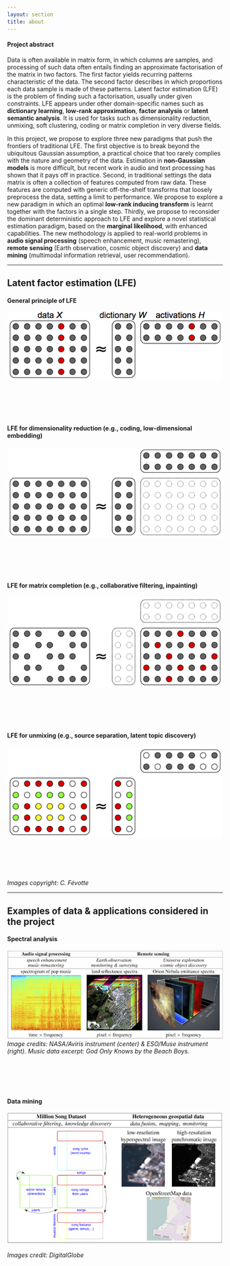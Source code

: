 ```yaml
---
layout: section
title: about
---
```


#### Project abstract

Data is often available in matrix form, in which columns are samples, and 
processing of such data often entails finding an approximate factorisation of 
the matrix in two factors. The first factor yields recurring patterns 
characteristic of the data. The second factor describes in which proportions 
each data sample is made of these patterns. Latent factor estimation (LFE) 
is the problem of finding such a factorisation, usually under given constraints. 
LFE appears under other domain-specific names such as 
**dictionary learning**, **low-rank approximation**, **factor analysis** or 
**latent semantic analysis**. It is used for tasks such as dimensionality 
reduction, unmixing, soft clustering, coding or matrix completion in very diverse fields.

In this project, we propose to explore three new paradigms that push the 
frontiers of traditional LFE. The first objective is to break beyond the 
ubiquitous Gaussian assumption, a practical choice that too rarely complies 
with the nature and geometry of the data. Estimation in **non-Gaussian models** 
is more difficult, but recent work in audio and text processing has shown 
that it pays off in practice. Second, in traditional settings the data 
matrix is often a collection of features computed from raw data. 
These features are computed with generic off-the-shelf transforms 
that loosely preprocess the data, setting a limit to performance. 
We propose to explore a new paradigm in which an optimal **low-rank inducing 
transform** is learnt together with the factors in a single step. 
Thirdly, we propose to reconsider the dominant deterministic approach to 
LFE and explore a novel statistical estimation paradigm, 
based on the **marginal likelihood**, with enhanced capabilities. 
The new methodology is applied to real-world problems in **audio signal 
processing** (speech enhancement, music remastering), 
**remote sensing** (Earth observation, cosmic object discovery) and **data mining**
(multimodal information retrieval, user recommendation).

---

## Latent factor estimation (LFE)

#### General principle of LFE

  <div class='row col-xs-12 flex-items-md-center' style="padding-bottom:5rem;">
     <img class='img-responsive' src="img/lfe_sample.png" alt="lfe">
  </div>
      
#### LFE for dimensionality reduction (e.g., coding, low-dimensional embedding)

  <div class='row col-xs-12 flex-items-md-center' style="padding-bottom:5rem;">
     <img class='img-responsive' src="img/dimreduc.png" alt="dim reduc">
  </div>

#### LFE for matrix completion (e.g., collaborative filtering, inpainting)

  <div class='row col-xs-12 flex-items-md-center' style="padding-bottom:5rem;">
     <img class='img-responsive' src="img/interpolation.png" alt="interpolation">
  </div>
  
#### LFE for unmixing (e.g., source separation, latent topic discovery)

  <div class='row col-xs-12 flex-items-md-center' style="padding-bottom:5rem;">
	<img class='img-responsive' src="img/unmixing.png" alt="unmixing">
  </div>


*Images copyright: C. Févotte*

---

## Examples of data & applications considered in the project

#### Spectral analysis

  <div class='row col-xs-12 flex-items-md-center' style="padding-bottom:5rem;">
    <img class='img-responsive' src="img/spectral.png" alt="unmixing">
  <i>Image credits: NASA/Aviris instrument (center) &amp; ESO/Muse
instrument (right). Music data excerpt: <em>God Only Knows</em> by
the Beach Boys.</i>
  </div>


            
#### Data mining

<div class='row col-xs-12 flex-items-md-center'>
   <img class='img-responsive' src="img/datamining.png" alt="data mining">
</div>

*Images credit: DigitalGlobe*

